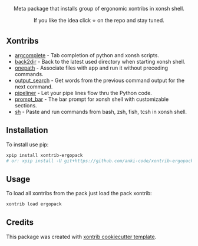 <p align="center">
Meta package that installs group of ergonomic xontribs in xonsh shell.
</p>

<p align="center">  
If you like the idea click ⭐ on the repo and stay tuned.
</p>


## Xontribs

* [argcomplete](https://github.com/anki-code/xontrib-argcomplete) - Tab completion of python and xonsh scripts.
* [back2dir](https://github.com/anki-code/xontrib-back2dir) - Back to the latest used directory when starting xonsh shell.
* [onepath](https://github.com/anki-code/xontrib-onepath) - Associate files with app and run it without preceding commands.
* [output_search](https://github.com/tokenizer/xontrib-output-search) -  Get words from the previous command output for the next command.
* [pipeliner](https://github.com/anki-code/xontrib-pipeliner) - Let your pipe lines flow thru the Python code.
* [prompt_bar](https://github.com/anki-code/xontrib-prompt-bar) - The bar prompt for xonsh shell with customizable sections. 
* [sh](https://github.com/anki-code/xontrib-sh) - Paste and run commands from bash, zsh, fish, tcsh in xonsh shell.

## Installation

To install use pip:

```bash
xpip install xontrib-ergopack
# or: xpip install -U git+https://github.com/anki-code/xontrib-ergopack
```

## Usage
To load all xontribs from the pack just load the pack xontrib:
```bash
xontrib load ergopack
```

## Credits

This package was created with [xontrib cookiecutter template](https://github.com/xonsh/xontrib-cookiecutter).